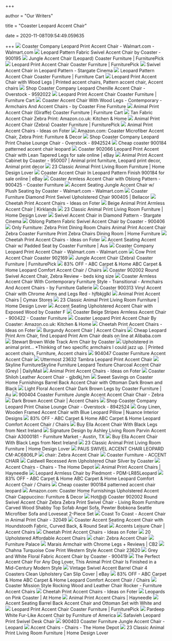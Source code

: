 +++
        
author = "Our Writers"
        
title = "Coaster Leopard Accent Chair"
        
date = 2020-11-08T09:54:49.059635
        
+++
[ ![](https://i5.walmartimages.com/asr/9c3da0a8-ac75-4121-b48f-91b12de95ce0_1.a284b42132f430347d4215ce083b93b1.jpeg)](https://i5.walmartimages.com/asr/9c3da0a8-ac75-4121-b48f-91b12de95ce0_1.a284b42132f430347d4215ce083b93b1.jpeg) Coaster Company Leopard Print Accent Chair - Walmart.com - Walmart.com
[ ![](https://www.homecinemacenter.com/v/vspfiles/photos/COA-900195-2.jpg?v-cache=1391066707)](https://www.homecinemacenter.com/v/vspfiles/photos/COA-900195-2.jpg?v-cache=1391066707) Leopard Pattern Fabric Swivel Accent Chair by Coaster - 900195
[ ![](https://smhttp-ssl-18667.nexcesscdn.net/8090D3/magento/media/catalog/product/c/o/coa-900403-CO-accent-chair-1.jpg)](https://smhttp-ssl-18667.nexcesscdn.net/8090D3/magento/media/catalog/product/c/o/coa-900403-CO-accent-chair-1.jpg) Jungle Accent Chair (Leopard) Coaster Furniture | FurniturePick
[ ![](https://smhttp-ssl-18667.nexcesscdn.net/8090D3/magento/media/catalog/product/cache/1/image/650x650/9df78eab33525d08d6e5fb8d27136e95/c/o/coa-902066-CO-accent-chair-1_1.jpg)](https://smhttp-ssl-18667.nexcesscdn.net/8090D3/magento/media/catalog/product/cache/1/image/650x650/9df78eab33525d08d6e5fb8d27136e95/c/o/coa-902066-CO-accent-chair-1_1.jpg) Leopard Print Accent Chair Coaster Furniture | FurniturePick
[ ![](https://www.stargatecinema.com/images/T/900195.jpg)](https://www.stargatecinema.com/images/T/900195.jpg) Swivel Accent Chair in Leopard Pattern - Stargate Cinema
[ ![](https://smhttp-ssl-77687.nexcesscdn.net/media/catalog/product/cache/1/image/650x650/9df78eab33525d08d6e5fb8d27136e95/9/0/900184-CO-accent-chair-1.jpg)](https://smhttp-ssl-77687.nexcesscdn.net/media/catalog/product/cache/1/image/650x650/9df78eab33525d08d6e5fb8d27136e95/9/0/900184-CO-accent-chair-1.jpg) Leopard Pattern Accent Chair Coaster Furniture | Furniture Cart
[ ![](https://i.pinimg.com/originals/2e/bc/30/2ebc302c968e075b0ade911508f7096a.jpg)](https://i.pinimg.com/originals/2e/bc/30/2ebc302c968e075b0ade911508f7096a.jpg) Leopard Print Accent Chair with Wood Legs | Printed accent chairs, Pattern accent  chair, Accent chairs
[ ![](https://ak1.ostkcdn.com/images/products/9592022/Leopard-accent-chair-751d77e2-860d-4350-8758-0fc1ea0d6ed9.jpg)](https://ak1.ostkcdn.com/images/products/9592022/Leopard-accent-chair-751d77e2-860d-4350-8758-0fc1ea0d6ed9.jpg) Shop Coaster Company Leopard Chenille Accent Chair - Overstock - 9592022
[ ![](https://smhttp-ssl-77687.nexcesscdn.net/media/catalog/product/cache/1/image/650x650/9df78eab33525d08d6e5fb8d27136e95/9/0/900420-CO-accent-chair-1.jpg)](https://smhttp-ssl-77687.nexcesscdn.net/media/catalog/product/cache/1/image/650x650/9df78eab33525d08d6e5fb8d27136e95/9/0/900420-CO-accent-chair-1.jpg) Leopard Print Accent Chair Coaster Furniture | Furniture Cart
[ ![](https://st.hzcdn.com/simgs/3921878609259f1d_9-1323/home-design.jpg)](https://st.hzcdn.com/simgs/3921878609259f1d_9-1323/home-design.jpg) Coaster Accent Chair With Wood Legs - Contemporary - Armchairs And Accent  Chairs - by Coaster Fine Furniture
[ ![](https://smhttp-ssl-77687.nexcesscdn.net/media/catalog/product/9/0/900214-C-chair-1.jpg)](https://smhttp-ssl-77687.nexcesscdn.net/media/catalog/product/9/0/900214-C-chair-1.jpg) Animal Print Accent Chair (Giraffe) Coaster Furniture | Furniture Cart
[ ![](https://m.media-amazon.com/images/I/91ypJ5xHIpL.jpg)](https://m.media-amazon.com/images/I/91ypJ5xHIpL.jpg) Tan Fabric Accent Chair Zebra Print: Amazon.co.uk: Kitchen & Home
[ ![](https://smhttp-ssl-18667.nexcesscdn.net/8090D3/magento/media/catalog/product/c/o/coa-900213-C-chair-1.jpg)](https://smhttp-ssl-18667.nexcesscdn.net/8090D3/magento/media/catalog/product/c/o/coa-900213-C-chair-1.jpg) Animal Print Accent Chair (Zebra) Coaster Furniture | FurniturePick
[ ![](https://foter.com/photos/title/animal-print-accent-chairs.jpg)](https://foter.com/photos/title/animal-print-accent-chairs.jpg) Animal Print Accent Chairs - Ideas on Foter
[ ![](https://images-na.ssl-images-amazon.com/images/I/91d8KGhTs%2BL._AC_SY450_.jpg)](https://images-na.ssl-images-amazon.com/images/I/91d8KGhTs%2BL._AC_SY450_.jpg) Amazon.com: Coaster Microfiber Accent Chair, Zebra Print: Furniture & Decor
[ ![](https://ak1.ostkcdn.com//images/products/8942524/Leopard-Print-Chaise-Lounge-Chair-17adc0a7-5766-4fc4-8418-018a2ab26615.jpg)](https://ak1.ostkcdn.com//images/products/8942524/Leopard-Print-Chaise-Lounge-Chair-17adc0a7-5766-4fc4-8418-018a2ab26615.jpg) Shop Coaster Company Leopard Print Chaise Lounge Chair - Overstock - 8942524
[ ![](https://cdn.slidesharecdn.com/ss_thumbnails/cheapcoaster900184patternedaccentchairleopard-130427235939-phpapp01-thumbnail.jpg?cb=1367107215)](https://cdn.slidesharecdn.com/ss_thumbnails/cheapcoaster900184patternedaccentchairleopard-130427235939-phpapp01-thumbnail.jpg?cb=1367107215) Cheap coaster 900184 patterned accent chair leopard
[ ![](https://i.ebayimg.com/images/g/q-gAAOSwfHBcn5Do/s-l1600.jpg)](https://i.ebayimg.com/images/g/q-gAAOSwfHBcn5Do/s-l1600.jpg) Coaster 902066 Leopard Print Accent Chair with Lean Tapered Legs for sale  online | eBay
[ ![](https://i.pinimg.com/originals/3f/23/42/3f23426e2ba4d60c400e2920d38dd011.jpg)](https://i.pinimg.com/originals/3f/23/42/3f23426e2ba4d60c400e2920d38dd011.jpg) Animal Print Accent Cabinet by Coaster - 950007 | Animal print furniture,  Leopard print decor, Animal print decor
[ ![](https://homedesignlover.com/wp-content/uploads/2014/10/19-Rolled-Back.jpg)](https://homedesignlover.com/wp-content/uploads/2014/10/19-Rolled-Back.jpg) 23 Classic Animal Print Living Room Furniture | Home Design Lover
[ ![](https://media.cymaxstores.com/Images/699/531515-L.jpg)](https://media.cymaxstores.com/Images/699/531515-L.jpg) Coaster Accent Chair In Leopard Pattern Finish 900184 for sale online | eBay
[ ![](https://sep.yimg.com/ca/I/furniture-sale_2650_18168179454)](https://sep.yimg.com/ca/I/furniture-sale_2650_18168179454) Coaster Armless Accent Chair with Oblong Pattern - 900425 - Coaster  Furniture
[ ![](https://i5.walmartimages.com/asr/3b4239c9-af3b-4f82-b15f-8a104d8f126a.22f0faee27468c0bb09b089078628209.jpeg?odnWidth=612&odnHeight=612&odnBg=ffffff)](https://i5.walmartimages.com/asr/3b4239c9-af3b-4f82-b15f-8a104d8f126a.22f0faee27468c0bb09b089078628209.jpeg?odnWidth=612&odnHeight=612&odnBg=ffffff) Accent Seating Jungle Accent Chair w/ Plush Seating by Coaster -  Walmart.com - Walmart.com
[ ![](https://mediacdn.bellacor.com/images/500/2038900405.jpg)](https://mediacdn.bellacor.com/images/500/2038900405.jpg) Coaster Furniture Diamond Print Swivel Upholstered Chair 900405 | Bellacor
[ ![](https://foter.com/photos/275/animal-print-accent-chairs.jpg?s=ts3)](https://foter.com/photos/275/animal-print-accent-chairs.jpg?s=ts3) Cheetah Print Accent Chairs - Ideas on Foter
[ ![](https://images.kirklands.com/is/image/Kirklands/229778?$tProduct$)](https://images.kirklands.com/is/image/Kirklands/229778?$tProduct$) Beige Animal Print Armless Accent Chair | Kirklands
[ ![](https://homedesignlover.com/wp-content/uploads/2014/10/2-Wildon-Home.jpg)](https://homedesignlover.com/wp-content/uploads/2014/10/2-Wildon-Home.jpg) 23 Classic Animal Print Living Room Furniture | Home Design Lover
[ ![](https://www.stargatecinema.com/images/T/900405.jpg)](https://www.stargatecinema.com/images/T/900405.jpg) Swivel Accent Chair in Diamond Pattern - Stargate Cinema
[ ![](https://www.homecinemacenter.com/v/vspfiles/photos/COA-900406-2.jpg?v-cache=1391066707)](https://www.homecinemacenter.com/v/vspfiles/photos/COA-900406-2.jpg?v-cache=1391066707) Oblong Pattern Fabric Swivel Accent Chair by Coaster - 900406
[ ![](https://wtsenates.info/wp-content/uploads/2020/07/zebra-print-dining-room-chairs-animal-print-accent-chair-zebra-coaster-furniture-print-zebra-chairs-dining-room-.jpg)](https://wtsenates.info/wp-content/uploads/2020/07/zebra-print-dining-room-chairs-animal-print-accent-chair-zebra-coaster-furniture-print-zebra-chairs-dining-room-.jpg) Only Furniture: Zebra Print Dining Room Chairs Animal Print Accent Chair  Zebra Coaster Furniture Print Zebra Chairs Dining Room | Home Furniture
[ ![](https://foter.com/photos/269/cheetah-print-accent-chairs.jpg?s=pi)](https://foter.com/photos/269/cheetah-print-accent-chairs.jpg?s=pi) Cheetah Print Accent Chairs - Ideas on Foter
[ ![](http://thatfurnituresite.com/Assets/ProductImages/CO-900390.jpg)](http://thatfurnituresite.com/Assets/ProductImages/CO-900390.jpg) Accent Seating Accent Chair w/ Padded Seat by Coaster Furniture | Aus
[ ![](https://i5.walmartimages.com/asr/5ce80f76-2098-4736-a691-ec948e06fe01_1.3e9318b3cfcda7a336b71f401645bd10.jpeg)](https://i5.walmartimages.com/asr/5ce80f76-2098-4736-a691-ec948e06fe01_1.3e9318b3cfcda7a336b71f401645bd10.jpeg) Coaster Company Leopard Print Accent Chair - Walmart.com - Walmart.com
[ ![](https://www.totallyfurniture.com/pub/media/catalog/product/h/t/httpssep.yimg.comaytotallyfurniturecow-print-accent-chair-coaster-902169-16.gif)](https://www.totallyfurniture.com/pub/media/catalog/product/h/t/httpssep.yimg.comaytotallyfurniturecow-print-accent-chair-coaster-902169-16.gif) Cow Print Accent Chair Coaster 902169
[ ![](https://smhttp-ssl-18667.nexcesscdn.net/8090D3/magento/media/catalog/product/c/o/coa-900404-CO-accent-chair-1.jpg)](https://smhttp-ssl-18667.nexcesscdn.net/8090D3/magento/media/catalog/product/c/o/coa-900404-CO-accent-chair-1.jpg) Jungle Accent Chair (Zebra) Coaster Furniture | FurniturePick
[ ![](https://images.kaiyo.com/116911/abc-carpet-and-home/chairs/accent-chairs/abc-carpet-and-home-leopard-comfort-accent-chair.jpeg)](https://images.kaiyo.com/116911/abc-carpet-and-home/chairs/accent-chairs/abc-carpet-and-home-leopard-comfort-accent-chair.jpeg) 83% OFF - ABC Carpet & Home ABC Carpet & Home Leopard Comfort Accent Chair  / Chairs
[ ![](http://ecx.images-amazon.com/images/I/61jKP2UJ6cL.jpg)](http://ecx.images-amazon.com/images/I/61jKP2UJ6cL.jpg) Coaster 902002 Round Swivel Accent Chair, Zebra Review - beds king size
[ ![](https://st.hzcdn.com/simgs/285190eb09259e84_4-1338/home-design.jpg)](https://st.hzcdn.com/simgs/285190eb09259e84_4-1338/home-design.jpg) Coaster Armless Accent Chair With Contemporary Furniture Style -  Transitional - Armchairs And Accent Chairs - by Furniture Gallerie
[ ![](http://ecx.images-amazon.com/images/I/51n5QiJPf7L.jpg)](http://ecx.images-amazon.com/images/I/51n5QiJPf7L.jpg) Coaster 900313 Vinyl Accent Chair with Chrome Arms and Legs Red - hjfbkjglkl
[ ![](https://media.cymaxstores.com/Images/102/497376-12-M.jpg)](https://media.cymaxstores.com/Images/102/497376-12-M.jpg) Animal Print Accent Chairs | Cymax Stores
[ ![](https://homedesignlover.com/wp-content/uploads/2014/10/1-Print-Barrel.jpg)](https://homedesignlover.com/wp-content/uploads/2014/10/1-Print-Barrel.jpg) 23 Classic Animal Print Living Room Furniture | Home Design Lover
[ ![](http://thatfurnituresite.com/Assets/ProductImages/CO-900282.jpg)](http://thatfurnituresite.com/Assets/ProductImages/CO-900282.jpg) Accent Seating Upholstered Accent Chair with Exposed Wood by Coaster F
[ ![](https://sep.yimg.com/ca/I/furniture-sale_2636_6313018950)](https://sep.yimg.com/ca/I/furniture-sale_2636_6313018950) Coaster Beige Stripes Armless Accent Chair - 900422 - Coaster Furniture
[ ![](https://images-eu.ssl-images-amazon.com/images/I/61H29u7y6hL._SR600%2C315_PIWhiteStrip%2CBottomLeft%2C0%2C35_SCLZZZZZZZ_FMpng_BG255%2C255%2C255.jpg)](https://images-eu.ssl-images-amazon.com/images/I/61H29u7y6hL._SR600%2C315_PIWhiteStrip%2CBottomLeft%2C0%2C35_SCLZZZZZZZ_FMpng_BG255%2C255%2C255.jpg) Coaster Leopard Print Accent Chair By Coaster: Amazon.co.uk: Kitchen & Home
[ ![](https://foter.com/photos/328/leopard-print-accent-chair-39.jpg?s=pi)](https://foter.com/photos/328/leopard-print-accent-chair-39.jpg?s=pi) Cheetah Print Accent Chairs - Ideas on Foter
[ ![](http://www.furnitureshopping.com/images/products/9/10149/Coaster-Burgundy-Accent-Chair.jpg)](http://www.furnitureshopping.com/images/products/9/10149/Coaster-Burgundy-Accent-Chair.jpg) Burgundy Accent Chair | Accent Chairs
[ ![](https://sc02.alicdn.com/kf/HTB1tStWhwvD8KJjy0Flq6ygBFXau.jpg)](https://sc02.alicdn.com/kf/HTB1tStWhwvD8KJjy0Flq6ygBFXau.jpg) Cheap Leopard Print Arm Chair, find Leopard Print Arm Chair deals on line  at Alibaba.com
[ ![](https://futonland.com/common/images/products/large/CST-508383.jpg)](https://futonland.com/common/images/products/large/CST-508383.jpg) Stewart Brown Wide Track Arm Chair by Coaster
[ ![](https://i.pinimg.com/originals/dd/e4/43/dde443ae99746d7a1fea480875a9a9ef.jpg)](https://i.pinimg.com/originals/dd/e4/43/dde443ae99746d7a1fea480875a9a9ef.jpg) Upholstered in animal print... *Thinking of two specific armchairs I could  jazz up.  | Printed accent chairs, Furniture, Accent chairs
[ ![](https://static.homelivingfurniture.com/data/vendors/16/items/274483/big/904047.jpg)](https://static.homelivingfurniture.com/data/vendors/16/items/274483/big/904047.jpg) 904047 Coaster Furniture Accent Accent Chair
[ ![](https://media.lightingnewyork.com/vendors/utm/gallery/23632.jpg)](https://media.lightingnewyork.com/vendors/utm/gallery/23632.jpg) Uttermost 23632 Tambra Leopard Print Accent Chair
[ ![](https://ak1.ostkcdn.com/images/products/14659829/Skyline-Furniture-Accent-Chair-in-Leopard-Texture-Charcoal-3a3ac694-c329-4745-b695-9e92d71b6973_1000.jpg)](https://ak1.ostkcdn.com/images/products/14659829/Skyline-Furniture-Accent-Chair-in-Leopard-Texture-Charcoal-3a3ac694-c329-4745-b695-9e92d71b6973_1000.jpg) Skyline FurnitureSkyline Furniture Leopard Texture Charcoal Accent Chair  (Grey) | DailyMail
[ ![](https://foter.com/photos/335/animal-print-accent-chairs-7.jpg?s=pi)](https://foter.com/photos/335/animal-print-accent-chairs-7.jpg?s=pi) Animal Print Accent Chairs - Ideas on Foter
[ ![](http://ecx.images-amazon.com/images/I/61g-SukCxBL.jpg)](http://ecx.images-amazon.com/images/I/61g-SukCxBL.jpg) Coaster Shiloh Leather Accent Chair - gjbdkj,hm
[ ![](https://images.prod.meredith.com/product/4b1acc51690bfd70ffc047ae78d35334/1575626486847/l/coaster-home-furnishings-barrel-back-accent-chair-with-ottoman-dark-brown-and-black)](https://images.prod.meredith.com/product/4b1acc51690bfd70ffc047ae78d35334/1575626486847/l/coaster-home-furnishings-barrel-back-accent-chair-with-ottoman-dark-brown-and-black) Sweet Savings on Coaster Home Furnishings Barrel Back Accent Chair with  Ottoman Dark Brown and Black
[ ![](http://thatfurnituresite.com/Assets/ProductImages/CO-900391.jpg)](http://thatfurnituresite.com/Assets/ProductImages/CO-900391.jpg) Light Floral Accent Chair Dark Brown Legs by Coaster Furniture | Au
[ ![](https://static.homelivingfurniture.com/data/vendors/16/items/180505/big/900404.jpg)](https://static.homelivingfurniture.com/data/vendors/16/items/180505/big/900404.jpg) 900404 Coaster Furniture Jungle Accent Accent Chair Chair - Zebra
[ ![](http://www.furnitureshopping.com/images/products/8/10158/Coaster-Dark-Brown-Accent-Chair.jpg)](http://www.furnitureshopping.com/images/products/8/10158/Coaster-Dark-Brown-Accent-Chair.jpg) Dark Brown Accent Chair | Accent Chairs
[ ![](https://ak1.ostkcdn.com/images/products/is/images/direct/c28a1203f6c980d4f63c2275713078c283385703/Coaster_Company_Leopard_Print_Chaise_Lounge_Chair.jpeg)](https://ak1.ostkcdn.com/images/products/is/images/direct/c28a1203f6c980d4f63c2275713078c283385703/Coaster_Company_Leopard_Print_Chaise_Lounge_Chair.jpeg) Shop Coaster Company Leopard Print Chaise Lounge Chair - Overstock - 8942524
[ ![](https://nuanceinteriordesigns.com/wp-content/uploads/2019/10/CHR-123.jpg)](https://nuanceinteriordesigns.com/wp-content/uploads/2019/10/CHR-123.jpg) Gray Linen, Wooden Framed Accent Chair with Blue Leopard Pillow | Nuance  Interior Designs
[ ![](https://images.kaiyo.com/116911/abc-carpet-and-home/chairs/accent-chairs/buy-abc-carpet-and-home-leopard-comfort-accent-chair.jpeg)](https://images.kaiyo.com/116911/abc-carpet-and-home/chairs/accent-chairs/buy-abc-carpet-and-home-leopard-comfort-accent-chair.jpeg) 83% OFF - ABC Carpet & Home ABC Carpet & Home Leopard Comfort Accent Chair  / Chairs
[ ![](https://xcdn.next.co.uk/COMMON/Items/Default/Default/Publications/G24/shotview/2064/920-389s.jpg)](https://xcdn.next.co.uk/COMMON/Items/Default/Default/Publications/G24/shotview/2064/920-389s.jpg) Buy Ella Accent Chair With Black Legs from Next Ireland
[ ![](https://images2.imgix.net/p4dbimg/523/images/a3000181-sw-p1-ko.jpg?trim=color&trimcolor=FFFFFF&trimtol=5&dl=A3000181.jpg&fm=jpg&auto=format)](https://images2.imgix.net/p4dbimg/523/images/a3000181-sw-p1-ko.jpg?trim=color&trimcolor=FFFFFF&trimtol=5&dl=A3000181.jpg&fm=jpg&auto=format) Signature Design by Ashley Living Room Parvin Accent Chair A3000181 -  Furniture Market - Austin, TX
[ ![](https://xcdn.next.co.uk/COMMON/Items/Default/Default/Publications/G24/shotview/2064/920-389s3.jpg)](https://xcdn.next.co.uk/COMMON/Items/Default/Default/Publications/G24/shotview/2064/920-389s3.jpg) Buy Ella Accent Chair With Black Legs from Next Ireland
[ ![](https://homedesignlover.com/wp-content/uploads/2014/10/5-Coaster-Furniture.jpg)](https://homedesignlover.com/wp-content/uploads/2014/10/5-Coaster-Furniture.jpg) 23 Classic Animal Print Living Room Furniture | Home Design Lover
[ ![](https://999furniture.com/image/cache/catalog/00furniture%20of%20america/khuong/342-1500x1500.jpg)](https://999furniture.com/image/cache/catalog/00furniture%20of%20america/khuong/342-1500x1500.jpg) PAUS SWIVEL ACCENT CHAIR LEOPARD CM-AC6806LP
[ ![](https://i5.walmartimages.com/asr/cb98d19d-8c61-4f82-9de4-571b33f68210_1.0df9b0c523520fd2c75dc87b701cde46.jpeg?odnHeight=450&odnWidth=450&odnBg=FFFFFF)](https://i5.walmartimages.com/asr/cb98d19d-8c61-4f82-9de4-571b33f68210_1.0df9b0c523520fd2c75dc87b701cde46.jpeg?odnHeight=450&odnWidth=450&odnBg=FFFFFF) chair: Zebra Accent Chair
[ ![](https://sep.yimg.com/ay/zfurniture/coaster-furniture-accent-chair-14.png)](https://sep.yimg.com/ay/zfurniture/coaster-furniture-accent-chair-14.png) Coaster Furniture - ACCENT CHAIR
[ ![](https://futonland.com/common/images/products/large/CST-505883.jpg)](https://futonland.com/common/images/products/large/CST-505883.jpg) Caldwell Recessed Arm Upholstered Chair Silver by Coaster
[ ![](https://images.homedepot-static.com/productImages/45d23d2d-c0c7-4cb6-b436-46eb3d5dd164/svn/beige-jayden-creation-accent-chairs-hm18223-beige-s2-64_400.jpg)](https://images.homedepot-static.com/productImages/45d23d2d-c0c7-4cb6-b436-46eb3d5dd164/svn/beige-jayden-creation-accent-chairs-hm18223-beige-s2-64_400.jpg) Accent Chairs - Chairs - The Home Depot
[ ![](https://content.haycdn.com/mgen/master:COA2239.jpg?is=400,400,0xffffff)](https://content.haycdn.com/mgen/master:COA2239.jpg?is=400,400,0xffffff) Animal Print Accent Chairs | Hayneedle
[ ![](https://www.homecinemacenter.com/v/vspfiles/photos/PDM-LR85Leopard-2.jpg?v-cache=1391066707)](https://www.homecinemacenter.com/v/vspfiles/photos/PDM-LR85Leopard-2.jpg?v-cache=1391066707) Leopard Armless Chair by Piedmont - PDM-LR85Leopard
[ ![](https://images.kaiyo.com/116911/abc-carpet-and-home/chairs/accent-chairs/sell-abc-carpet-and-home-leopard-comfort-accent-chair.jpeg)](https://images.kaiyo.com/116911/abc-carpet-and-home/chairs/accent-chairs/sell-abc-carpet-and-home-leopard-comfort-accent-chair.jpeg) 83% OFF - ABC Carpet & Home ABC Carpet & Home Leopard Comfort Accent Chair  / Chairs
[ ![](https://image.slidesharecdn.com/cheapcoaster900184patternedaccentchairleopard-130427235939-phpapp01/95/cheap-coaster-900184-patterned-accent-chair-leopard-2-638.jpg?cb=1367107215)](https://image.slidesharecdn.com/cheapcoaster900184patternedaccentchairleopard-130427235939-phpapp01/95/cheap-coaster-900184-patterned-accent-chair-leopard-2-638.jpg?cb=1367107215) Cheap coaster 900184 patterned accent chair leopard
[ ![](https://m.media-amazon.com/images/I/61SJdC0FPnL._AC_UL400_.jpg)](https://m.media-amazon.com/images/I/61SJdC0FPnL._AC_UL400_.jpg) Amazon.com: Coaster Home Furnishings Upholstered Accent Chair Cappuccino:  Furniture & Decor
[ ![](http://ecx.images-amazon.com/images/I/51cZ7Sd5jHL._SY300_.jpg)](http://ecx.images-amazon.com/images/I/51cZ7Sd5jHL._SY300_.jpg) Hot@@ Coaster 902002 Round Swivel Accent Chair Zebra Zebra Print Swivel  Chair - Living Room Furniture Carved Wood Shabby Top Sofab Angel Sofa,  Pewter Bobkona Seattle Microfiber Sofa and Loveseat 2-Piece Set
[ ![](https://s.yimg.com/aah/yhst-130038008324021/coast-to-coast-accent-chair-in-animal-print-chair-32049-8.jpg)](https://s.yimg.com/aah/yhst-130038008324021/coast-to-coast-accent-chair-in-animal-print-chair-32049-8.jpg) Coast To Coast - Accent Chair in Animal Print Chair - 32049
[ ![](http://23.21.162.148/media/Nassau_3/NewPictures/Coaster/Living_Room/Exposed_Wood_Chair/small/102232.jpg)](http://23.21.162.148/media/Nassau_3/NewPictures/Coaster/Living_Room/Exposed_Wood_Chair/small/102232.jpg) Coaster Accent Seating Accent Chair with Houndstooth Fabric, Curved Back, &  Round Seat
[ ![](http://www.furnitureshopping.com/images/products/9/11109/Coaster-Accents-Leisure-Chair-900316.jpg)](http://www.furnitureshopping.com/images/products/9/11109/Coaster-Accents-Leisure-Chair-900316.jpg) Accents Leisure Chair | Accent Chairs
[ ![](https://foter.com/photos/275/animal-print-accent-chairs.jpg?s=pi)](https://foter.com/photos/275/animal-print-accent-chairs.jpg?s=pi) Cheetah Print Accent Chairs - Ideas on Foter
[ ![](https://i2.wp.com/rainonatinroof.com/wp-content/uploads/2017/01/affordable-accent-chairs-under-300-15.jpg)](https://i2.wp.com/rainonatinroof.com/wp-content/uploads/2017/01/affordable-accent-chairs-under-300-15.jpg) 20 Upholstered Affordable Accent Chairs
[ ![](https://lh5.googleusercontent.com/proxy/2ocr5pDNs6TO-Y-KxxouOPteGbJjVJxZWP_aQYLIpgHFqWxgCC0iOIJe-wjTnDtDZQHeuhFGICvUIQsZILhARDlWroAVrMSEYAWN0mqA53LqovcB9Qy5LMekIjC1Svz2raOujcNe_M2a-nd4f_Mc038E4m1j2PE00suICc0OyuUEH1RrtuIRpooBTszGytAD=s0-d)](https://lh5.googleusercontent.com/proxy/2ocr5pDNs6TO-Y-KxxouOPteGbJjVJxZWP_aQYLIpgHFqWxgCC0iOIJe-wjTnDtDZQHeuhFGICvUIQsZILhARDlWroAVrMSEYAWN0mqA53LqovcB9Qy5LMekIjC1Svz2raOujcNe_M2a-nd4f_Mc038E4m1j2PE00suICc0OyuUEH1RrtuIRpooBTszGytAD=s0-d) chair: Zebra Accent Chair
[ ![](https://media.cymaxstores.com/images/699/459068-L.jpg)](https://media.cymaxstores.com/images/699/459068-L.jpg) Furniture Palace
[ ![](https://cb2.scene7.com/is/image/CB2/item_558_504_1764_0?o9JyonuPT5OxnLH8FYNs?&$web_product_custom_panel_pop$)](https://cb2.scene7.com/is/image/CB2/item_558_504_1764_0?o9JyonuPT5OxnLH8FYNs?&$web_product_custom_panel_pop$) Marais Armchair with Chrome Legs + Reviews | CB2
[ ![](https://sep.yimg.com/ay/yhst-96405782831295/uttermost-chahna-traditional-accent-chair-23620-29.jpg)](https://sep.yimg.com/ay/yhst-96405782831295/uttermost-chahna-traditional-accent-chair-23620-29.jpg) Chahna Turquoise Cow Print Western Style Accent Chair 23620
[ ![](https://www.homecinemacenter.com/v/vspfiles/photos/COA-900419-2.jpg?v-cache=1391066707)](https://www.homecinemacenter.com/v/vspfiles/photos/COA-900419-2.jpg?v-cache=1391066707) Grey and White Floral Fabric Accent Chair by Coaster - 900419
[ ![](https://cdn3.volusion.com/qwxlr.kgfbz/v/vspfiles/photos/905583-2T.jpg?v-cache=1601378496)](https://cdn3.volusion.com/qwxlr.kgfbz/v/vspfiles/photos/905583-2T.jpg?v-cache=1601378496) The Perfect Accent Chair For Any Dog Lover, This Animal Print Chair Is  Finished in a Mid-Century Modern Style
[ ![](https://i.ebayimg.com/images/g/EcgAAOSwWSVeQthl/s-l400.jpg)](https://i.ebayimg.com/images/g/EcgAAOSwWSVeQthl/s-l400.jpg) Vintage Swivel Accent Barrel Chair 4 Coasters Clean Upholstery Can Slip  Cover | eBay
[ ![](https://images.kaiyo.com/116911/abc-carpet-and-home/chairs/accent-chairs/used-abc-carpet-and-home-leopard-comfort-accent-chair.jpeg)](https://images.kaiyo.com/116911/abc-carpet-and-home/chairs/accent-chairs/used-abc-carpet-and-home-leopard-comfort-accent-chair.jpeg) 83% OFF - ABC Carpet & Home ABC Carpet & Home Leopard Comfort Accent Chair  / Chairs
[ ![](http://images.es-cape.com/B000S1O8GS_500.jpg)](http://images.es-cape.com/B000S1O8GS_500.jpg) Coaster Mission Style Rocking Wood and Leather Chair Rocker - Furniture Accent  Chairs
[ ![](https://foter.com/photos/241/leopard-accent-chair.jpg?s=pi)](https://foter.com/photos/241/leopard-accent-chair.jpg?s=pi) Cheetah Print Accent Chairs - Ideas on Foter
[ ![](https://www.athome.com/dw/image/v2/AAYZ_PRD/on/demandware.static/-/Sites-AtHome/default/dwcebb4af1/images/124274900.jpg?sw=1268&sh=1992&sm=fit)](https://www.athome.com/dw/image/v2/AAYZ_PRD/on/demandware.static/-/Sites-AtHome/default/dwcebb4af1/images/124274900.jpg?sw=1268&sh=1992&sm=fit) Leopards on Pink Coaster | At Home
[ ![](https://content.haycdn.com/mgen/master:SKY2267.jpg?is=400,400,0xffffff)](https://content.haycdn.com/mgen/master:SKY2267.jpg?is=400,400,0xffffff) Animal Print Accent Chairs | Hayneedle
[ ![](http://thatfurnituresite.com/Assets/ProductImages/CO-902062.jpg)](http://thatfurnituresite.com/Assets/ProductImages/CO-902062.jpg) Accent Seating Barrel Back Accent Chair and Ottoman Set with White and
[ ![](https://smhttp-ssl-18667.nexcesscdn.net/8090D3/magento/media/catalog/product/cache/1/small_image/295x295/9df78eab33525d08d6e5fb8d27136e95/9/0/902217-accent-chair-1.jpg)](https://smhttp-ssl-18667.nexcesscdn.net/8090D3/magento/media/catalog/product/cache/1/small_image/295x295/9df78eab33525d08d6e5fb8d27136e95/9/0/902217-accent-chair-1.jpg) Leopard Print Accent Chair Coaster Furniture | FurniturePick
[ ![](https://sep.yimg.com/ca/I/yhst-140356018263620_2638_14195452122)](https://sep.yimg.com/ca/I/yhst-140356018263620_2638_14195452122) Pardeep White Fur-Like Accent Chair by Furniture of America
[ ![](https://media.kohlsimg.com/is/image/kohls/2835178?wid=600&hei=600&op_sharpen=1)](https://media.kohlsimg.com/is/image/kohls/2835178?wid=600&hei=600&op_sharpen=1) Safavieh Leopard Print Swivel Desk Chair
[ ![](https://static.homelivingfurniture.com/data/vendors/16/items/180505/med/900404.jpg)](https://static.homelivingfurniture.com/data/vendors/16/items/180505/med/900404.jpg) 900403 Coaster Furniture Jungle Accent Chair - Leopard
[ ![](https://images.homedepot-static.com/productImages/e32b50bd-ba37-4509-88cb-517f1bb873a3/svn/beige-boyel-living-accent-chairs-wf-hfsn-131bg-e4_400.jpg)](https://images.homedepot-static.com/productImages/e32b50bd-ba37-4509-88cb-517f1bb873a3/svn/beige-boyel-living-accent-chairs-wf-hfsn-131bg-e4_400.jpg) Accent Chairs - Chairs - The Home Depot
[ ![](https://homedesignlover.com/wp-content/uploads/2014/10/9-Hollywood-Regency.jpg)](https://homedesignlover.com/wp-content/uploads/2014/10/9-Hollywood-Regency.jpg) 23 Classic Animal Print Living Room Furniture | Home Design Lover
